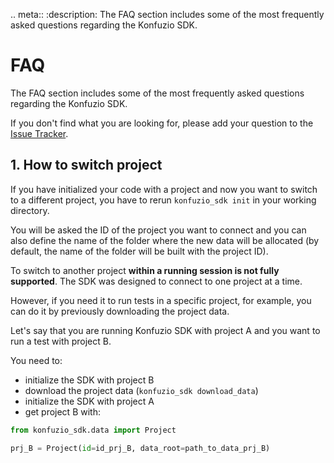 .. meta::
   :description: The FAQ section includes some of the most frequently asked questions regarding the Konfuzio SDK.


# FAQ

The FAQ section includes some of the most frequently asked questions regarding the Konfuzio SDK.

If you don't find what you are looking for, please add your question to the [Issue Tracker](https://github.com/konfuzio-ai/document-ai-python-sdk/issues).

## 1. How to switch project

If you have initialized your code with a project and now you want to switch to a different project, you have to rerun
`konfuzio_sdk init` in your working directory.

You will be asked the ID of the project you want to connect and you can also define the name of the folder where the new
data will be allocated (by default, the name of the folder will be built with the project ID).

To switch to another project **within a running session is not fully supported**.
The SDK was designed to connect to one project at a time.

However, if you need it to run tests in a specific project, for example, you can do it by previously downloading the
project data.

Let's say that you are running Konfuzio SDK with project A and you want to run a test with project B.

You need to:
- initialize the SDK with project B
- download the project data (`konfuzio_sdk download_data`)
- initialize the SDK with project A
- get project B with:

```python
from konfuzio_sdk.data import Project

prj_B = Project(id=id_prj_B, data_root=path_to_data_prj_B)
```

